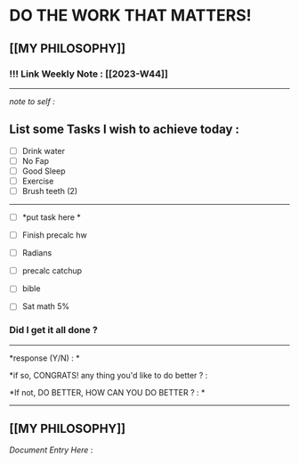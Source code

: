 
# DO THE WORK THAT MATTERS!
[[MY PHILOSOPHY]]
--- 
### !!! Link Weekly Note : [[2023-W44]]
---
*note to self  :*  
## List some Tasks I wish to achieve today  :
- [ ] Drink water
- [ ] No Fap
- [ ] Good Sleep 
- [ ] Exercise
- [ ] Brush teeth (2) 
---
- [ ] *put task here *
- [ ] Finish precalc hw
- [ ] Radians
- [ ] precalc catchup
- [ ] bible
- [ ] Sat math 5%


### Did I get it all done ? 
--- 
  *response (Y/N) : *
  
*if so, CONGRATS! 
any thing you'd like to do better ? : 
  
*If not, DO BETTER, 
HOW CAN YOU DO BETTER ?  : *     


---

[[MY PHILOSOPHY]]
 ---
_Document Entry Here_ : 
